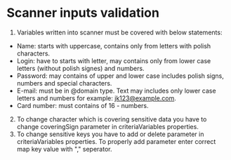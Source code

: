 # Scanner inputs validation
1. Variables written into scanner must be covered with below statements:
- Name: starts with uppercase, contains only from letters with polish characters.
- Login: have to starts with letter, may contains only from lower case letters (without polish signes) and numbers.
- Password: may contains of upper and lower case includes polish signs, numbers and special characters.
- E-mail: must be in <text>@domain type. Text may includes only lower case letters and numbers for example: jk123@example.com.
- Card number: must contains of 16 - numbers.
2. To change character which is covering sensitive data you have to change coveringSign parameter in criteriaVariables properties.
3. To change sensitive keys you have to add or delete parameter in criteriaVariables properties. To properly add parameter enter correct map key value with "," seperator.
